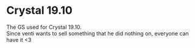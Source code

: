 # Crystal 19.10

The GS used for Crystal 19.10.<br>
Since venti wants to sell something that he did nothing on, everyone can have it <3
